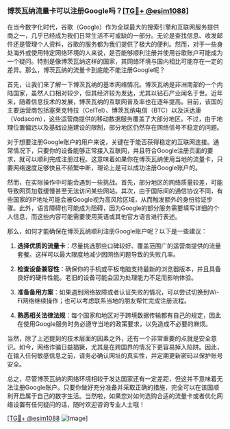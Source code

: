 ### 博茨瓦纳流量卡可以注册Google吗？[[TG💪+ @esim1088](https://t.me/s/esim1088)]

在当今数字化时代，谷歌（Google）作为全球最大的搜索引擎和互联网服务提供商之一，几乎已经成为我们日常生活不可或缺的一部分。无论是查找信息、收发邮件还是管理个人资料，谷歌的服务都为我们提供了极大的便利。然而，对于一些身处海外或使用特定网络环境的人来说，是否能够顺利注册并使用谷歌账户可能成为一个疑问。特别是像博茨瓦纳这样的国家，其网络环境与国内相比可能存在一定的差异。那么，博茨瓦纳的流量卡到底能不能注册Google呢？

首先，让我们来了解一下博茨瓦纳的基本网络情况。博茨瓦纳是非洲南部的一个内陆国家，虽然人口相对较少，但其经济较为发达，尤其以钻石产业闻名于世。近年来，随着信息技术的发展，博茨瓦纳的互联网普及率也在逐年提高。目前，该国的主要运营商包括塞莱克特拉（CelTel）、博茨瓦纳电信（BTC）以及沃达康（Vodacom），这些运营商提供的移动数据服务覆盖了大部分地区。不过，由于地理位置偏远以及基础设施建设的限制，部分地区仍然存在网络信号不稳定的问题。

对于想要注册Google账户的用户来说，关键在于能否获得稳定的互联网连接。通常情况下，只要你的设备能够正常接入互联网，并且符合Google注册页面的要求，就可以顺利完成注册过程。这意味着如果你在博茨瓦纳使用当地的流量卡，只要网络速度足够快且不频繁中断，理论上是可以成功注册Google账户的。

然而，在实际操作中可能会遇到一些挑战。首先，部分地区的网络质量较差，可能导致网页加载缓慢甚至无法访问某些网站。其次，由于国际间的通信协议不同，有些国家的IP地址可能会被Google视为高风险区域，从而触发额外的身份验证步骤。此外，语言障碍也可能成为阻碍，因为Google的部分服务需要填写详细的个人信息，而这些内容可能需要使用英语或其他官方语言进行表述。

那么，如何才能确保在博茨瓦纳顺利注册Google账户呢？以下是一些建议：

1. **选择优质的流量卡**：尽量挑选那些口碑较好、覆盖范围广的运营商提供的流量套餐。这样可以最大限度地减少因网络问题导致的失败几率。
   
2. **检查设备兼容性**：确保你的手机或平板电脑支持最新的浏览器版本，并且具备良好的硬件性能。老旧的设备可能会因为处理能力不足而影响体验。

3. **准备备用方案**：如果遇到网络故障或者认证失败的情况，可以尝试切换到Wi-Fi网络继续操作；也可以考虑联系当地的朋友帮忙完成注册流程。

4. **熟悉相关法律法规**：每个国家和地区对于跨境数据传输都有自己的规定，因此在使用Google服务时务必遵守当地的政策要求，以免造成不必要的麻烦。

当然，除了上述提到的技术层面的因素之外，还有一个非常重要的点就是安全意识。如今，网络诈骗日益猖獗，尤其是在跨国界的情况下更容易掉入陷阱。因此，在输入任何敏感信息之前，请务必确认网址的真实性，并定期更新密码以保护账号安全。

总之，尽管博茨瓦纳的网络环境相较于发达国家还有一定差距，但这并不意味着无法注册Google账户。只要你做好充分准备并采取正确的措施，完全可以在该国顺利开启属于自己的数字生活。当然啦，如果您对如何选购合适的流量卡或者优化网络设置有任何疑问的话，随时欢迎咨询专业人士哦！

[[TG💪+ @esim1088](https://t.me/s/esim1088) ![Image](https://i.postimg.cc/4NQfJmqS/Snipaste-2025-05-13-00-14-12.png)]